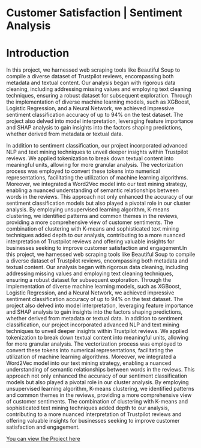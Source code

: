 # Customer Satisfaction | Sentiment Analysis

# Introduction
In this project, we harnessed web scraping tools like Beautiful Soup to compile a diverse dataset of Trustpilot reviews, encompassing both metadata and textual content. Our analysis began with rigorous data cleaning, including addressing missing values and employing text cleaning techniques, ensuring a robust dataset for subsequent exploration. Through the implementation of diverse machine learning models, such as XGBoost, Logistic Regression, and a Neural Network, we achieved impressive sentiment classification accuracy of up to 94% on the test dataset. The project also delved into model interpretation, leveraging feature importance and SHAP analysis to gain insights into the factors shaping predictions, whether derived from metadata or textual data.

In addition to sentiment classification, our project incorporated advanced NLP and text mining techniques to unveil deeper insights within Trustpilot reviews. We applied tokenization to break down textual content into meaningful units, allowing for more granular analysis. The vectorization process was employed to convert these tokens into numerical representations, facilitating the utilization of machine learning algorithms. Moreover, we integrated a Word2Vec model into our text mining strategy, enabling a nuanced understanding of semantic relationships between words in the reviews. This approach not only enhanced the accuracy of our sentiment classification models but also played a pivotal role in our cluster analysis. By employing unsupervised learning algorithm, K-means clustering, we identified patterns and common themes in the reviews, providing a more comprehensive view of customer sentiments. The combination of clustering with K-means and sophisticated text mining techniques added depth to our analysis, contributing to a more nuanced interpretation of Trustpilot reviews and offering valuable insights for businesses seeking to improve customer satisfaction and engagement.In this project, we harnessed web scraping tools like Beautiful Soup to compile a diverse dataset of Trustpilot reviews, encompassing both metadata and textual content. Our analysis began with rigorous data cleaning, including addressing missing values and employing text cleaning techniques, ensuring a robust dataset for subsequent exploration. Through the implementation of diverse machine learning models, such as XGBoost, Logistic Regression, and a Neural Network, we achieved impressive sentiment classification accuracy of up to 94% on the test dataset. The project also delved into model interpretation, leveraging feature importance and SHAP analysis to gain insights into the factors shaping predictions, whether derived from metadata or textual data. In addition to sentiment classification, our project incorporated advanced NLP and text mining techniques to unveil deeper insights within Trustpilot reviews. We applied tokenization to break down textual content into meaningful units, allowing for more granular analysis. The vectorization process was employed to convert these tokens into numerical representations, facilitating the utilization of machine learning algorithms. Moreover, we integrated a Word2Vec model into our text mining strategy, enabling a nuanced understanding of semantic relationships between words in the reviews. This approach not only enhanced the accuracy of our sentiment classification models but also played a pivotal role in our cluster analysis. By employing unsupervised learning algorithm, K-means clustering, we identified patterns and common themes in the reviews, providing a more comprehensive view of customer sentiments. The combination of clustering with K-means and sophisticated text mining techniques added depth to our analysis, contributing to a more nuanced interpretation of Trustpilot reviews and offering valuable insights for businesses seeking to improve customer satisfaction and engagement.

[You can view the Project here](https://customer-satisfaction.streamlit.app/)
